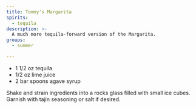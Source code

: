 ```yaml
---
title: Tommy's Margarita
spirits:
  - tequila
description: >-
  A much more tequila-forward version of the Margarita.
groups:
  - summer

---
```


- 1 1/2 oz tequila
- 1/2 oz lime juice
- 2 bar spoons agave syrup

Shake and strain ingredients into a rocks glass filled with small ice cubes.  Garnish with tajin seasoning or salt if desired.